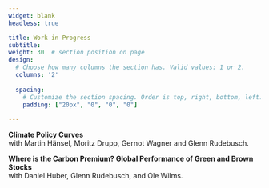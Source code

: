 ```yaml
---
widget: blank
headless: true

title: Work in Progress
subtitle:
weight: 30  # section position on page
design:
  # Choose how many columns the section has. Valid values: 1 or 2.
  columns: '2'
  
  spacing:
    # Customize the section spacing. Order is top, right, bottom, left.
    padding: ["20px", "0", "0", "0"]  
  
---
```


**Climate Policy Curves**  
with Martin Hänsel, Moritz Drupp, Gernot Wagner and Glenn Rudebusch.

**Where is the Carbon Premium? Global Performance of Green and Brown Stocks**  
with Daniel Huber, Glenn Rudebusch, and Ole Wilms.
